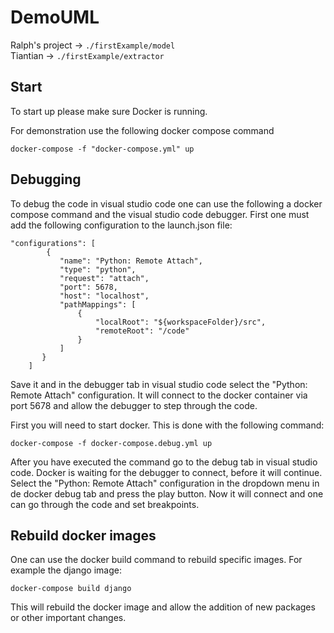 # DemoUML

Ralph's project -> `./firstExample/model`  
Tiantian -> `./firstExample/extractor`  

## Start
To start up please make sure Docker is running.

For demonstration use the following docker compose command
```
docker-compose -f "docker-compose.yml" up
```

## Debugging
To debug the code in visual studio code one can use the following a docker compose command and the visual studio code debugger. First one must add the following configuration to the launch.json file:
```
"configurations": [
        {
           "name": "Python: Remote Attach",
           "type": "python",
           "request": "attach",
           "port": 5678,
           "host": "localhost",
           "pathMappings": [
               {
                   "localRoot": "${workspaceFolder}/src",
                   "remoteRoot": "/code"
               }
           ]
       }
    ]
```
Save it and in the debugger tab in visual studio code select the "Python: Remote Attach" configuration. It will connect to the docker container via port 5678 and allow the debugger to step through the code. 

First you will need to start docker. This is done with the following command:
```
docker-compose -f docker-compose.debug.yml up
```
After you have executed the command go to the debug tab in visual studio code. Docker is waiting for the debugger to connect, before it will continue. Select the "Python: Remote Attach" configuration in the dropdown menu in de docker debug tab and press the play button. Now it will connect and one can go through the code and set breakpoints.

## Rebuild docker images
One can use the docker build command to rebuild specific images. For example the django image:
```
docker-compose build django
```
This will rebuild the docker image and allow the addition of new packages or other important changes.